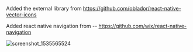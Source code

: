Added the external library from 
	https://github.com/oblador/react-native-vector-icons

Added react native navigation from --
	https://github.com/wix/react-native-navigation
	
![screenshot_1535565524](https://user-images.githubusercontent.com/19202603/44806660-303d8a00-abe5-11e8-9bd5-e84f6e0d4311.png)

